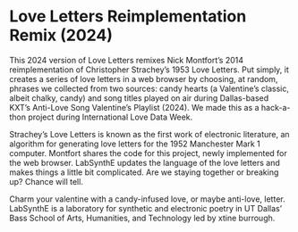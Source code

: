 # Love Letters Reimplementation Remix (2024)
This 2024 version of Love Letters remixes Nick Montfort’s 2014 reimplementation of Christopher Strachey’s 1953 Love Letters. Put simply, it creates a series of love letters in a web browser by choosing, at random, phrases we collected from two sources: candy hearts (a Valentine’s classic, albeit chalky, candy) and song titles played on air during Dallas-based KXT’s Anti-Love Song Valentine’s Playlist (2024). We made this as a hack-a-thon project during International Love Data Week. 

Strachey’s Love Letters is known as the first work of electronic literature, an algorithm for generating love letters for the 1952 Manchester Mark 1 computer. Montfort shares the code for this project, newly implemented for the web browser. LabSynthE updates the language of the love letters and makes things a little bit complicated. Are we staying together or breaking up? Chance will tell.

Charm your valentine with a candy-infused love, or maybe anti-love, letter. LabSynthE is a laboratory for synthetic and electronic poetry in UT Dallas’ Bass School of Arts, Humanities, and Technology led by xtine burrough.

